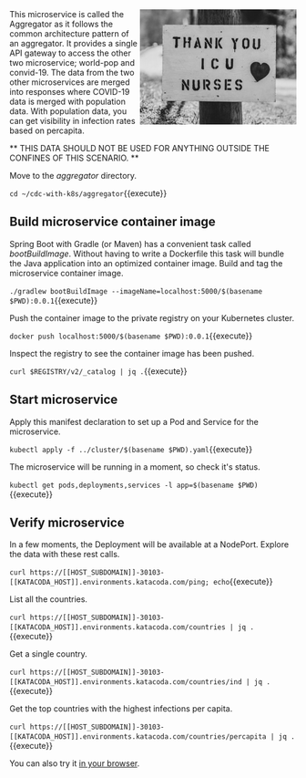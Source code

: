 <img align="right" src="./assets/nicholas-bartos-CzZcuJABONQ-unsplash.jpg" width="275">
This microservice is called the Aggregator as it follows the common architecture pattern of an aggregator. It provides a single API gateway to access the other two microservice; world-pop and convid-19. The data from the two other microservices are merged into responses where COVID-19 data is merged with population data. With population data, you can get visibility in infection rates based on percapita.

** THIS DATA SHOULD NOT BE USED FOR ANYTHING OUTSIDE THE CONFINES OF THIS SCENARIO. **

Move to the _aggregator_ directory.

`cd ~/cdc-with-k8s/aggregator`{{execute}}

## Build microservice container image

Spring Boot with Gradle (or Maven) has a convenient task called _bootBuildImage_. Without having to write a Dockerfile this task will bundle the Java application into an optimized container image. Build and tag the  microservice container image.

`./gradlew bootBuildImage --imageName=localhost:5000/$(basename $PWD):0.0.1`{{execute}}

Push the container image to the private registry on your Kubernetes cluster.

`docker push localhost:5000/$(basename $PWD):0.0.1`{{execute}}

Inspect the registry to see the container image has been pushed.

`curl $REGISTRY/v2/_catalog | jq .`{{execute}}

## Start microservice

Apply this manifest declaration to set up a Pod and Service for the microservice.

`kubectl apply -f ../cluster/$(basename $PWD).yaml`{{execute}}

The microservice will be running in a moment, so check it's status.

`kubectl get pods,deployments,services -l app=$(basename $PWD)`{{execute}}

## Verify microservice

In a few moments, the Deployment will be available at a NodePort. Explore the data with these rest calls.

`curl https://[[HOST_SUBDOMAIN]]-30103-[[KATACODA_HOST]].environments.katacoda.com/ping; echo`{{execute}}

List all the countries.

`curl https://[[HOST_SUBDOMAIN]]-30103-[[KATACODA_HOST]].environments.katacoda.com/countries | jq .`{{execute}}

Get a single country.

`curl https://[[HOST_SUBDOMAIN]]-30103-[[KATACODA_HOST]].environments.katacoda.com/countries/ind | jq .`{{execute}}

Get the top countries with the highest infections per capita.

`curl https://[[HOST_SUBDOMAIN]]-30103-[[KATACODA_HOST]].environments.katacoda.com/countries/percapita | jq .`{{execute}}

You can also try it [in your browser](https://[[HOST_SUBDOMAIN]]-30103-[[KATACODA_HOST]].environments.katacoda.com/countries/percapita).

